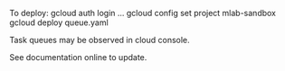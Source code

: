 
To deploy:
  gcloud auth login ...
  gcloud config set project mlab-sandbox
  gcloud deploy queue.yaml

Task queues may be observed in cloud console.

See documentation online to update.
